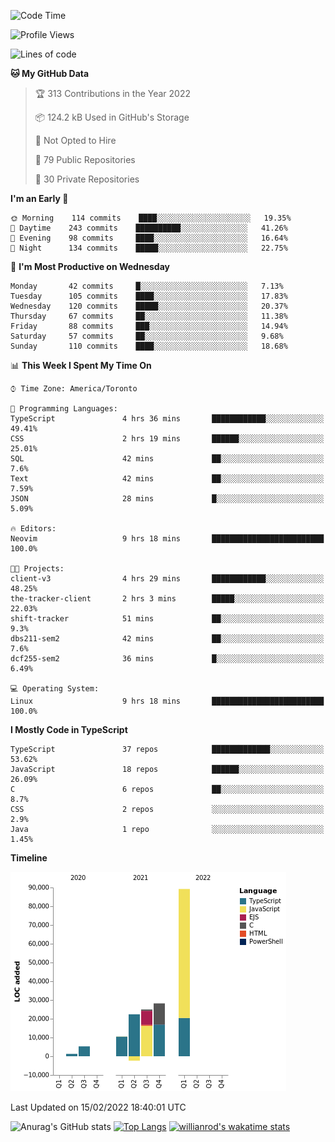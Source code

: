 <!--START_SECTION:waka-->
![Code Time](http://img.shields.io/badge/Code%20Time-152%20hrs%2041%20mins-blue)

![Profile Views](http://img.shields.io/badge/Profile%20Views-15-blue)

![Lines of code](https://img.shields.io/badge/From%20Hello%20World%20I%27ve%20Written-179%20Thousand%20lines%20of%20code-blue)

**🐱 My GitHub Data** 

> 🏆 313 Contributions in the Year 2022
 > 
> 📦 124.2 kB Used in GitHub's Storage 
 > 
> 🚫 Not Opted to Hire
 > 
> 📜 79 Public Repositories 
 > 
> 🔑 30 Private Repositories  
 > 
**I'm an Early 🐤** 

```text
🌞 Morning    114 commits    ████░░░░░░░░░░░░░░░░░░░░░   19.35% 
🌆 Daytime    243 commits    ██████████░░░░░░░░░░░░░░░   41.26% 
🌃 Evening    98 commits     ████░░░░░░░░░░░░░░░░░░░░░   16.64% 
🌙 Night      134 commits    █████░░░░░░░░░░░░░░░░░░░░   22.75%

```
📅 **I'm Most Productive on Wednesday** 

```text
Monday       42 commits     █░░░░░░░░░░░░░░░░░░░░░░░░   7.13% 
Tuesday      105 commits    ████░░░░░░░░░░░░░░░░░░░░░   17.83% 
Wednesday    120 commits    █████░░░░░░░░░░░░░░░░░░░░   20.37% 
Thursday     67 commits     ██░░░░░░░░░░░░░░░░░░░░░░░   11.38% 
Friday       88 commits     ███░░░░░░░░░░░░░░░░░░░░░░   14.94% 
Saturday     57 commits     ██░░░░░░░░░░░░░░░░░░░░░░░   9.68% 
Sunday       110 commits    ████░░░░░░░░░░░░░░░░░░░░░   18.68%

```


📊 **This Week I Spent My Time On** 

```text
⌚︎ Time Zone: America/Toronto

💬 Programming Languages: 
TypeScript               4 hrs 36 mins       ████████████░░░░░░░░░░░░░   49.41% 
CSS                      2 hrs 19 mins       ██████░░░░░░░░░░░░░░░░░░░   25.01% 
SQL                      42 mins             ██░░░░░░░░░░░░░░░░░░░░░░░   7.6% 
Text                     42 mins             ██░░░░░░░░░░░░░░░░░░░░░░░   7.59% 
JSON                     28 mins             █░░░░░░░░░░░░░░░░░░░░░░░░   5.09%

🔥 Editors: 
Neovim                   9 hrs 18 mins       █████████████████████████   100.0%

🐱‍💻 Projects: 
client-v3                4 hrs 29 mins       ████████████░░░░░░░░░░░░░   48.25% 
the-tracker-client       2 hrs 3 mins        █████░░░░░░░░░░░░░░░░░░░░   22.03% 
shift-tracker            51 mins             ██░░░░░░░░░░░░░░░░░░░░░░░   9.3% 
dbs211-sem2              42 mins             ██░░░░░░░░░░░░░░░░░░░░░░░   7.6% 
dcf255-sem2              36 mins             █░░░░░░░░░░░░░░░░░░░░░░░░   6.49%

💻 Operating System: 
Linux                    9 hrs 18 mins       █████████████████████████   100.0%

```

**I Mostly Code in TypeScript** 

```text
TypeScript               37 repos            █████████████░░░░░░░░░░░░   53.62% 
JavaScript               18 repos            ██████░░░░░░░░░░░░░░░░░░░   26.09% 
C                        6 repos             ██░░░░░░░░░░░░░░░░░░░░░░░   8.7% 
CSS                      2 repos             ░░░░░░░░░░░░░░░░░░░░░░░░░   2.9% 
Java                     1 repo              ░░░░░░░░░░░░░░░░░░░░░░░░░   1.45%

```


**Timeline**

![Chart not found](https://raw.githubusercontent.com/wise-introvert/wise-introvert/master/charts/bar_graph.png) 


 Last Updated on 15/02/2022 18:40:01 UTC
<!--END_SECTION:waka-->

![Anurag's GitHub stats](https://github-readme-stats.vercel.app/api?username=wise-introvert&count_private=true&show_icons=true)
[![Top Langs](https://github-readme-stats.vercel.app/api/top-langs/?username=wise-introvert&langs_count=10)](https://github.com/anuraghazra/github-readme-stats)
[![willianrod's wakatime stats](https://github-readme-stats.vercel.app/api/wakatime?username=wiseintrovert)](https://github.com/anuraghazra/github-readme-stats)
